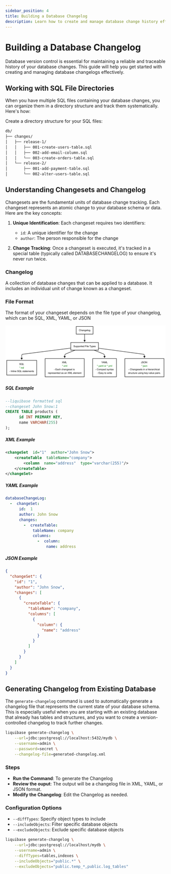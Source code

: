 ```yaml
---
sidebar_position: 4
title: Building a Database Changelog
description: Learn how to create and manage database change history effectively
---
```


# Building a Database Changelog

Database version control is essential for maintaining a reliable and traceable history of your database changes. This guide will help you get started with creating and managing database changelogs effectively.


## Working with SQL File Directories

When you have multiple SQL files containing your database changes, you can organize them in a directory structure and track them systematically. Here's how:

   Create a directory structure for your SQL files:
   ```bash
   db/
   ├── changes/
   │   ├── release-1/
   │   │   ├── 001-create-users-table.sql
   │   │   ├── 002-add-email-column.sql
   │   │   └── 003-create-orders-table.sql
   │   └── release-2/
   │       ├── 001-add-payment-table.sql
   │       └── 002-alter-users-table.sql
   ```


## Understanding Changesets and Changelog

Changesets are the fundamental units of database change tracking. Each changeset represents an atomic change to your database schema or data. Here are the key concepts:

1. **Unique Identification**: Each changeset requires two identifiers:
   - `id`: A unique identifier for the change
   - `author`: The person responsible for the change

2. **Change Tracking**: Once a changeset is executed, it's tracked in a special table (typically called DATABASECHANGELOG) to ensure it's never run twice.

### Changelog
A collection of database changes that can be applied to a database. It includes an individual unit of change known as a changeset.

### File Format

The format of your changeset depends on the file type of your changelog, which can be SQL, XML, YAML, or JSON

![File format](./static/file-types-of-changelog.png)

##### SQL Example 
``` SQL Example
--liquibase formatted sql
--changeset John Snow:1
CREATE TABLE products (
      id INT PRIMARY KEY,
      name VARCHAR(255)
);
```

##### XML Example
``` XML Example
<changeSet  id="1"  author="John Snow">
    <createTable  tableName="company">
        <column  name="address"  type="varchar(255)"/>
    </createTable>
</changeSet>
```

##### YAML Example
``` YAML Example
databaseChangeLog:
  -  changeSet:  
      id:  1
      author: John Snow
      changes:
        -  createTable:
            tableName: company
            columns:
              -  column:
                  name: address
```

##### JSON Example
``` JSON Example
{
  "changeSet": {
    "id": "1",
    "author": "John Snow",
    "changes": [
      {
        "createTable": {
          "tableName": "company",
          "columns": [
            {
              "column": {
                "name": "address"
              }
            }
          ]
        }
      }
    ]
  }
}
```


## Generating Changelog from Existing Database

The `generate-changelog` command is used to automatically generate a changelog file that represents the current state of your database schema. This is especially useful when you are starting with an existing database that already has tables and structures, and you want to create a version-controlled changelog to track further changes.

```bash
liquibase generate-changelog \
    --url=jdbc:postgresql://localhost:5432/mydb \
    --username=admin \
    --password=secret \
    --changelog-file=generated-changelog.xml
```
### Steps
- **Run the Command**: To generate the Changelog
- **Review the ouput**: The output will be a changelog file in XML, YAML, or JSON format.
- **Modify the Changelog**: Edit the Changelog as needed.

### Configuration Options
- `--diffTypes`: Specify object types to include
- `--includeObjects`: Filter specific database objects
- `--excludeObjects`: Exclude specific database objects

```bash
liquibase generate-changelog \
    --url=jdbc:postgresql://localhost/mydb \
    --username=admin \
    --diffTypes=tables,indexes \
    --includeObjects="public.*" \
    --excludeObjects="public.temp_*,public.log_tables"
```
